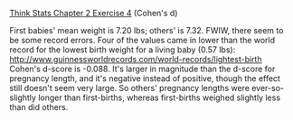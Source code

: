 [Think Stats Chapter 2 Exercise 4](http://greenteapress.com/thinkstats2/html/thinkstats2003.html#toc24) (Cohen's d)

First babies' mean weight is 7.20 lbs; others' is 7.32. 
FWIW, there seem to be some record errors. Four of the values came in lower than the world record for the lowest birth weight for a living baby (0.57 lbs): http://www.guinnessworldrecords.com/world-records/lightest-birth  
Cohen's d-score is -0.088. It's larger in magnitude than the d-score for pregnancy length, and it's negative instead of positive, though the effect still doesn't seem very large. So others' pregnancy lengths were ever-so-slightly longer than first-births, whereas first-births weighed slightly less than did others.



